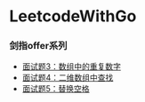 # LeetcodeWithGo
### 剑指offer系列
- [面试题3：数组中的重复数字](https://github.com/unendlichkeiten/LeetcodeWithGo/blob/main/replicaValue.go)
- [面试题4：二维数组中查找](https://github.com/unendlichkeiten/LeetcodeWithGo/blob/main/twoDimensionalSearch.go)
- [面试题5：替换空格](https://github.com/unendlichkeiten/LeetcodeWithGo/blob/main/replaceBlank.go)